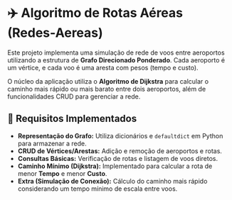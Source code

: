 # ✈️ Algoritmo de Rotas Aéreas (Redes-Aereas)

Este projeto implementa uma simulação de rede de voos entre aeroportos utilizando a estrutura de **Grafo Direcionado Ponderado**. Cada aeroporto é um vértice, e cada voo é uma aresta com pesos (tempo e custo).

O núcleo da aplicação utiliza o **Algoritmo de Dijkstra** para calcular o caminho mais rápido ou mais barato entre dois aeroportos, além de funcionalidades CRUD para gerenciar a rede.

## 🎯 Requisitos Implementados

* **Representação do Grafo:** Utiliza dicionários e `defaultdict` em Python para armazenar a rede.
* **CRUD de Vértices/Arestas:** Adição e remoção de aeroportos e rotas.
* **Consultas Básicas:** Verificação de rotas e listagem de voos diretos.
* **Caminho Mínimo (Dijkstra):** Implementado para calcular a rota de menor **Tempo** e menor **Custo**.
* **Extra (Simulação de Conexão):** Cálculo do caminho mais rápido considerando um tempo mínimo de escala entre voos.


